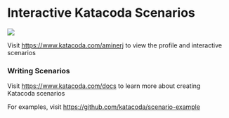 # Interactive Katacoda Scenarios

[![](http://shields.katacoda.com/katacoda/aminerj/count.svg)](https://www.katacoda.com/aminerj "Get your profile on Katacoda.com")

Visit https://www.katacoda.com/aminerj to view the profile and interactive scenarios

### Writing Scenarios
Visit https://www.katacoda.com/docs to learn more about creating Katacoda scenarios

For examples, visit https://github.com/katacoda/scenario-example
